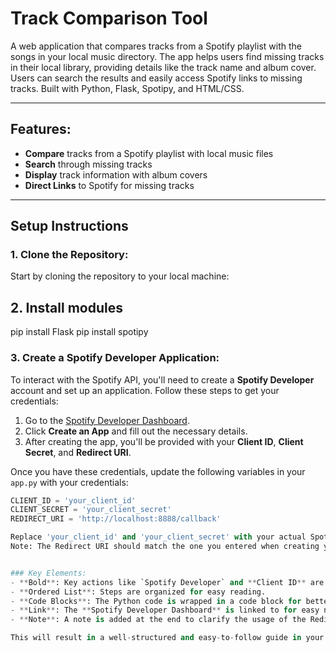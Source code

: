 # Track Comparison Tool

A web application that compares tracks from a Spotify playlist with the songs in your local music directory. The app helps users find missing tracks in their local library, providing details like the track name and album cover. Users can search the results and easily access Spotify links to missing tracks. Built with Python, Flask, Spotipy, and HTML/CSS.

---

## Features:
- **Compare** tracks from a Spotify playlist with local music files
- **Search** through missing tracks
- **Display** track information with album covers
- **Direct Links** to Spotify for missing tracks

---

## Setup Instructions

### 1. Clone the Repository:
Start by cloning the repository to your local machine:

## 2. Install modules 
pip install Flask
pip install spotipy

### 3. Create a Spotify Developer Application:

To interact with the Spotify API, you'll need to create a **Spotify Developer** account and set up an application. Follow these steps to get your credentials:

1. Go to the [Spotify Developer Dashboard](https://developer.spotify.com/dashboard/applications).
2. Click **Create an App** and fill out the necessary details.
3. After creating the app, you'll be provided with your **Client ID**, **Client Secret**, and **Redirect URI**.

Once you have these credentials, update the following variables in your `app.py` with your credentials:

```python
CLIENT_ID = 'your_client_id'
CLIENT_SECRET = 'your_client_secret'
REDIRECT_URI = 'http://localhost:8888/callback'

Replace 'your_client_id' and 'your_client_secret' with your actual Spotify Client ID and Client Secret.
Note: The Redirect URI should match the one you entered when creating your Spotify app (typically, http://localhost:8888/callback for local development).


### Key Elements:
- **Bold**: Key actions like `Spotify Developer` and **Client ID** are highlighted in bold for clarity.
- **Ordered List**: Steps are organized for easy reading.
- **Code Blocks**: The Python code is wrapped in a code block for better readability.
- **Link**: The **Spotify Developer Dashboard** is linked to for easy navigation.
- **Note**: A note is added at the end to clarify the usage of the Redirect URI.

This will result in a well-structured and easy-to-follow guide in your `README.md` when displayed on GitHub.
